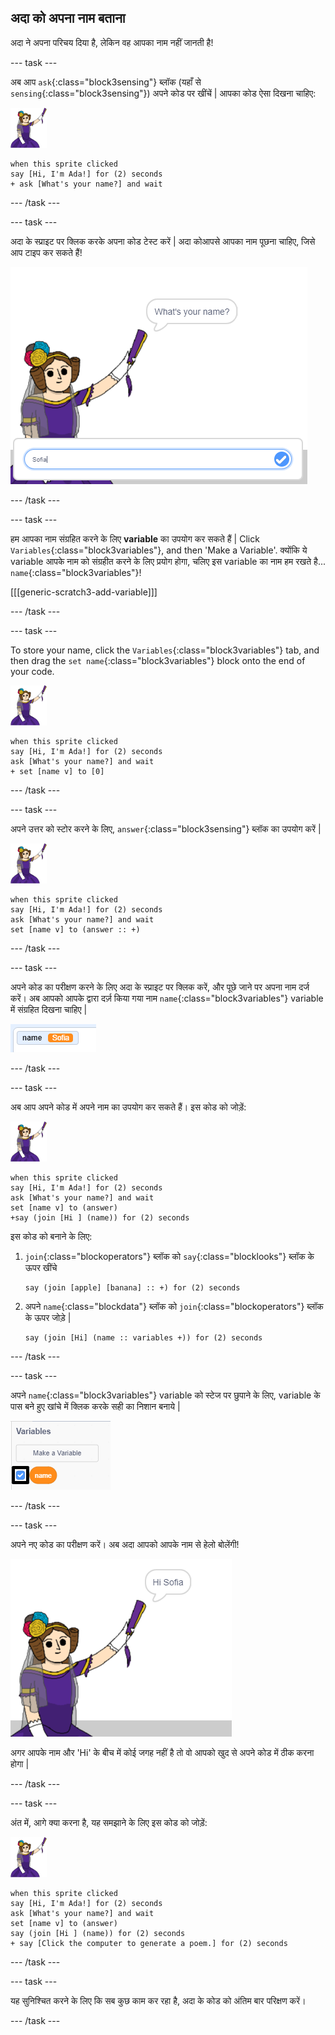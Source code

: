## अदा को अपना नाम बताना

अदा ने अपना परिचय दिया है, लेकिन वह आपका नाम नहीं जानती है!

\--- task \---

अब आप ` ask `{:class="block3sensing"} ब्लॉक (यहाँ से `sensing`{:class="block3sensing"}) अपने कोड पर खींचें | आपका कोड ऐसा दिखना चाहिए:

![अदा का स्प्राइट](images/ada-sprite.png)

```blocks3
when this sprite clicked
say [Hi, I'm Ada!] for (2) seconds
+ ask [What's your name?] and wait
```

\--- /task \---

\--- task \---

अदा के स्प्राइट पर क्लिक करके अपना कोड टेस्ट करें | अदा कोआपसे आपका नाम पूछना चाहिए, जिसे आप टाइप कर सकते हैं!

![अदा का स्प्राइट पूछ रहा है कि, आपका नाम क्या है](images/poetry-input.png)

\--- /task \---

\--- task \---

हम आपका नाम संग्रहित करने के लिए **variable** का उपयोग कर सकते हैं | Click `Variables`{:class="block3variables"}, and then 'Make a Variable'. क्योंकि ये variable आपके नाम को संग्रहीत करने के लिए प्रयोग होगा, चलिए इस variable का नाम हम रखते है... `name`{:class="block3variables"}!

[[[generic-scratch3-add-variable]]]

\--- /task \---

\--- task \---

To store your name, click the `Variables`{:class="block3variables"} tab, and then drag the `set name`{:class="block3variables"} block onto the end of your code.

![अदा का स्प्राइट](images/ada-sprite.png)

```blocks3
when this sprite clicked
say [Hi, I'm Ada!] for (2) seconds
ask [What's your name?] and wait
+ set [name v] to [0]
```

\--- /task \---

\--- task \---

अपने उत्तर को स्टोर करने के लिए, `answer`{:class="block3sensing"} ब्लॉक का उपयोग करें |

![अदा का स्प्राइट](images/ada-sprite.png)

```blocks3
when this sprite clicked
say [Hi, I'm Ada!] for (2) seconds
ask [What's your name?] and wait
set [name v] to (answer :: +)
```

\--- /task \---

\--- task \---

अपने कोड का परीक्षण करने के लिए अदा के स्प्राइट पर क्लिक करें, और पूछे जाने पर अपना नाम दर्ज करें। अब आपको आपके द्वारा दर्ज़ किया गया नाम `name`{:class="block3variables"} variable में संग्रहित दिखना चाहिए |

![स्क्रीनशॉट](images/poetry-name-test.png)

\--- /task \---

\--- task \---

अब आप अपने कोड में अपने नाम का उपयोग कर सकते हैं। इस कोड को जोड़ें:

![अदा का स्प्राइट](images/ada-sprite.png)

```blocks3
when this sprite clicked
say [Hi, I'm Ada!] for (2) seconds
ask [What's your name?] and wait
set [name v] to (answer)
+say (join [Hi ] (name)) for (2) seconds 
```

इस कोड को बनाने के लिए:

1. `join`{:class="blockoperators"} ब्लॉक को `say`{:class="blocklooks"} ब्लॉक के ऊपर खींचे
    
    ```blocks3
    say (join [apple] [banana] :: +) for (2) seconds
    ```

2. अपने `name`{:class="blockdata"} ब्लॉक को `join`{:class="blockoperators"} ब्लॉक के ऊपर जोड़े |
    
    ```blocks3
    say (join [Hi] (name :: variables +)) for (2) seconds
    ```

\--- /task \---

\--- task \---

अपने `name`{:class="block3variables"} variable को स्टेज पर छुपाने के लिए, variable के पास बने हुए खांचे में क्लिक करके सही का निशान बनाये |

![सही निशान variable](images/poetry-tick-annotated.png)

\--- /task \---

\--- task \---

अपने नए कोड का परीक्षण करें। अब अदा आपको आपके नाम से हेलो बोलेंगी!

![स्क्रीनशॉट](images/poetry-name-test2.png)

अगर आपके नाम और 'Hi' के बीच में कोई जगह नहीं है तो वो आपको खुद से अपने कोड में ठीक करना होगा |

\--- /task \---

\--- task \---

अंत में, आगे क्या करना है, यह समझाने के लिए इस कोड को जोड़ें:

![अदा का स्प्राइट](images/ada-sprite.png)

```blocks3
when this sprite clicked
say [Hi, I'm Ada!] for (2) seconds
ask [What's your name?] and wait
set [name v] to (answer)
say (join [Hi ] (name)) for (2) seconds 
+ say [Click the computer to generate a poem.] for (2) seconds 
```

\--- /task \---

\--- task \---

यह सुनिश्चित करने के लिए कि सब कुछ काम कर रहा है, अदा के कोड को अंतिम बार परिक्षण करें।

\--- /task \---
